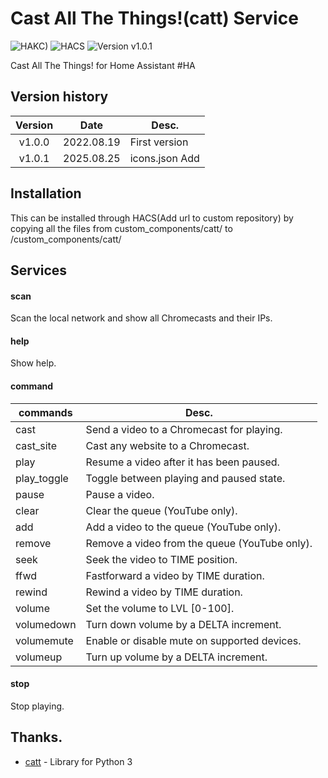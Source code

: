 # Cast All The Things!(catt) Service
![HAKC)][hakc-shield]
![HACS][hacs-shield]
![Version v1.0.1][version-shield]

Cast All The Things! for Home Assistant #HA

## Version history
| Version | Date        | Desc.              |
| :-----: | :---------: | ----------------------- |
| v1.0.0  | 2022.08.19  | First version  |
| v1.0.1  | 2025.08.25  | icons.json Add  |


## Installation
This can be installed through HACS(Add url to custom repository) by copying all the files from custom_components/catt/ to <config directory>/custom_components/catt/

## Services
#### scan
  Scan the local network and show all Chromecasts and their IPs.
#### help
  Show help.
#### command
 | commands | Desc.        |
 | ------------- | --------- |
 | cast         | Send a video to a Chromecast for playing. |
 | cast_site    | Cast any website to a Chromecast.         |
 | play         | Resume a video after it has been paused.  |
 | play_toggle  | Toggle between playing and paused state.  |
 | pause        | Pause a video.                            |
 | clear        | Clear the queue (YouTube only).           |
 | add          | Add a video to the queue (YouTube only).  |
 | remove       | Remove a video from the queue (YouTube only). |
 | seek         | Seek the video to TIME position. |
 | ffwd         | Fastforward a video by TIME duration. |
 | rewind       | Rewind a video by TIME duration. |
 | volume       | Set the volume to LVL [0-100]. |
 | volumedown   | Turn down volume by a DELTA increment. |
 | volumemute   | Enable or disable mute on supported devices.|
 | volumeup     | Turn up volume by a DELTA increment. |
#### stop
  Stop playing.
  
## Thanks.
- [catt](https://github.com/skorokithakis/catt) - Library for Python 3

[version-shield]: https://img.shields.io/badge/version-1.0.1-orange.svg
[hakc-shield]: https://img.shields.io/badge/HAKC-Enjoy-blue.svg
[hacs-shield]: https://img.shields.io/badge/HACS-Custom-red.svg
